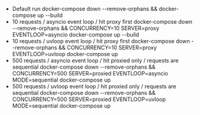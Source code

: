 * Default run
docker-compose down --remove-orphans && docker-compose up --build
* 10 requests / asyncio event loop / hit proxy first
docker-compose down --remove-orphans && CONCURRENCY=10 SERVER=proxy EVENTLOOP=asyncio docker-compose up --build
* 10 requests / uvloop event loop / hit proxy first
docker-compose down --remove-orphans && CONCURRENCY=10 SERVER=proxy EVENTLOOP=uvloop docker-compose up
* 500 requests / asyncio event loop / hit proxied only / requests are sequential
docker-compose down --remove-orphans && CONCURRENCY=500 SERVER=proxied EVENTLOOP=asyncio MODE=sequential docker-compose up
* 500 requests / uvloop event loop / hit proxied only / requests are sequential
docker-compose down --remove-orphans && CONCURRENCY=500 SERVER=proxied EVENTLOOP=uvloop MODE=sequential docker-compose up
